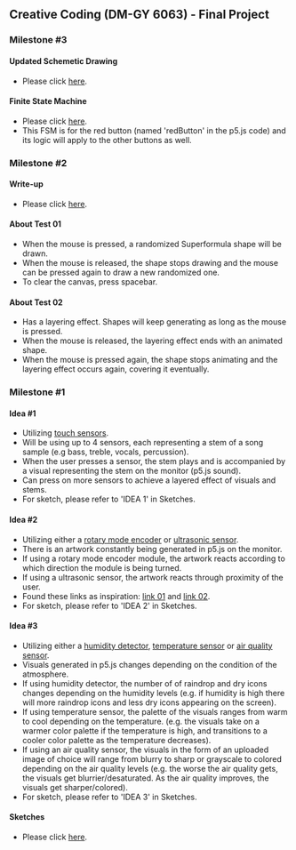 ## Creative Coding (DM-GY 6063) - Final Project 

### Milestone #3

#### Updated Schemetic Drawing
- Please click [here](https://drive.google.com/file/d/1nWtI7il0jHDfFgxtHEY3szEPbMTn_BiJ/view?usp=sharing).

#### Finite State Machine
- Please click [here](https://drive.google.com/file/d/1qslxWGsJ-36B4F_gMpMzcs9AWAo9q5zi/view?usp=sharing).
- This FSM is for the red button (named 'redButton' in the p5.js code) and its logic will apply to the other buttons as well.

### Milestone #2

#### Write-up
- Please click [here](https://docs.google.com/document/d/1udwkpx5haJ0bILWwHMvCfNQjeDVwN6pv9wwsej2UPOA/edit?usp=sharing).

#### About Test 01
- When the mouse is pressed, a randomized Superformula shape will be drawn.
- When the mouse is released, the shape stops drawing and the mouse can be pressed again to draw a new randomized one.
- To clear the canvas, press spacebar.

#### About Test 02
- Has a layering effect. Shapes will keep generating as long as the mouse is pressed.
- When the mouse is released, the layering effect ends with an animated shape.
- When the mouse is pressed again, the shape stops animating and the layering effect occurs again, covering it eventually.

### Milestone #1

#### Idea #1
- Utilizing [touch sensors](https://www.amazon.com/gp/product/B0BPG115T1/ref=ewc_pr_img_2?smid=A2F4WL24P91UAV&th=1).
- Will be using up to 4 sensors, each representing a stem of a song sample (e.g bass, treble, vocals, percussion).
- When the user presses a sensor, the stem plays and is accompanied by a visual representing the stem on the monitor (p5.js sound).
- Can press on more sensors to achieve a layered effect of visuals and stems.
- For sketch, please refer to 'IDEA 1' in Sketches.

#### Idea #2
- Utilizing either a [rotary mode encoder](https://www.amazon.com/gp/product/B0C6Q67V97/ref=ewc_pr_img_1?smid=A1YZW40LYQY3L1&psc=1) or [ultrasonic sensor](https://www.amazon.com/gp/product/B0BDFLPZ2R/ref=ewc_pr_img_4?smid=A2F4WL24P91UAV&th=1).
- There is an artwork constantly being generated in p5.js on the monitor.
- If using a rotary mode encoder module, the artwork reacts according to which direction the module is being turned.
- If using a ultrasonic sensor, the artwork reacts through proximity of the user.
- Found these links as inspiration: [link 01](https://www.iaacblog.com/programs/genart-arduino-x-processing/) and [link 02](https://studioexpanse.com/physical-computing/serial-to-p5js).
- For sketch, please refer to 'IDEA 2' in Sketches.

#### Idea #3
- Utilizing either a [humidity detector](https://www.amazon.com/gp/product/B0CF561CRZ/ref=ewc_pr_img_3?smid=A2F4WL24P91UAV&th=1), [temperature sensor](https://www.amazon.com/gp/product/B0BPFYQT8C/ref=ewc_pr_img_1?smid=A2F4WL24P91UAV&th=1) or [air quality sensor](https://www.amazon.com/gp/product/B0B389LQCQ/ref=ewc_pr_img_1?smid=A1GMZO8N77UCMQ&psc=1).
- Visuals generated in p5.js changes depending on the condition of the atmosphere.
- If using humidity detector, the number of of raindrop and dry icons changes depending on the humidity levels (e.g. if humidity is high there will more raindrop icons and less dry icons appearing on the screen).
- If using temperature sensor, the palette of the visuals ranges from warm to cool depending on the temperature. (e.g. the visuals take on a warmer color palette if the temperature is high, and transitions to a cooler color palette as the temperature decreases).
- If using an air quality sensor, the visuals in the form of an uploaded image of choice will range from blurry to sharp or grayscale to colored depending on the air quality levels (e.g. the worse the air quality gets, the visuals get blurrier/desaturated. As the air quality improves, the visuals get sharper/colored).
- For sketch, please refer to 'IDEA 3' in Sketches.

#### Sketches
- Please click [here](https://drive.google.com/file/d/1JJscx6rKFgs3J563x_0qQItb5fbHCSzy/view?usp=sharing).


